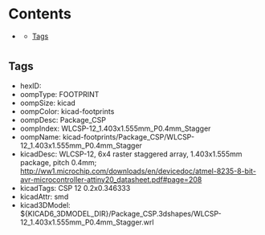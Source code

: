 



Contents
========

* [](#)
	* [Tags](#tags)

# 

## Tags

- hexID: 
- oompType: FOOTPRINT
- oompSize: kicad
- oompColor: kicad-footprints
- oompDesc: Package_CSP
- oompIndex: WLCSP-12_1.403x1.555mm_P0.4mm_Stagger
- oompName: kicad-footprints/Package_CSP/WLCSP-12_1.403x1.555mm_P0.4mm_Stagger
- kicadDesc: WLCSP-12, 6x4 raster staggered array, 1.403x1.555mm package, pitch 0.4mm; http://ww1.microchip.com/downloads/en/devicedoc/atmel-8235-8-bit-avr-microcontroller-attiny20_datasheet.pdf#page=208
- kicadTags: CSP 12 0.2x0.346333
- kicadAttr: smd
- kicad3DModel: ${KICAD6_3DMODEL_DIR}/Package_CSP.3dshapes/WLCSP-12_1.403x1.555mm_P0.4mm_Stagger.wrl

